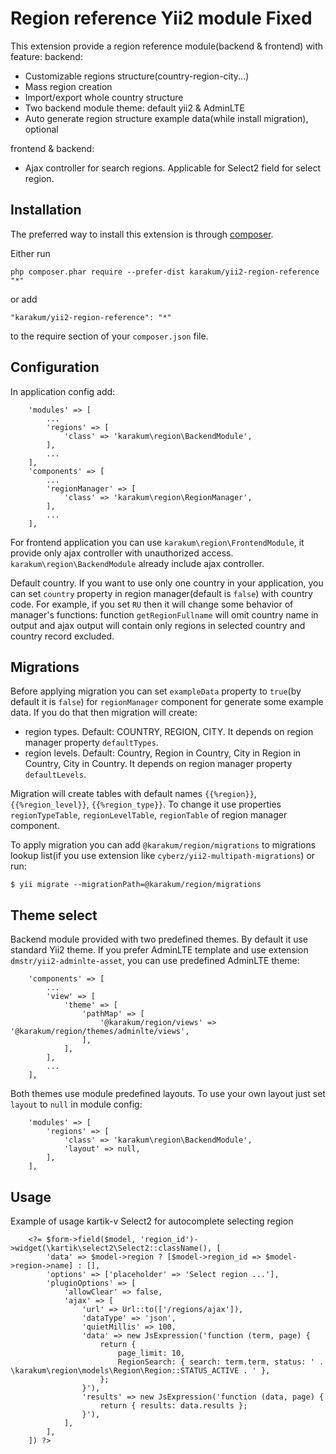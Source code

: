 Region reference Yii2 module Fixed
==================================
This extension provide a region reference module(backend & frontend) with feature:
backend:
- Customizable regions structure(country-region-city...)
- Mass region creation
- Import/export whole country structure
- Two backend module theme: default yii2 & AdminLTE
- Auto generate region structure example data(while install migration), optional

frontend & backend:
- Ajax controller for search regions. Applicable for Select2 field for select region.

Installation
------------

The preferred way to install this extension is through [composer](http://getcomposer.org/download/).

Either run

```
php composer.phar require --prefer-dist karakum/yii2-region-reference "*"
```

or add

```
"karakum/yii2-region-reference": "*"
```

to the require section of your `composer.json` file.


Configuration
-------------

In application config add:
```
    'modules' => [
    	...
        'regions' => [
            'class' => 'karakum\region\BackendModule',
        ],
    	...
    ],
    'components' => [
    	...
        'regionManager' => [
            'class' => 'karakum\region\RegionManager',
        ],
    	...
    ],
```

For frontend application you can use `karakum\region\FrontendModule`, it provide only ajax controller with unauthorized access.
`karakum\region\BackendModule` already include ajax controller.

Default country.
If you want to use only one country in your application, you can set `country` property in region manager(default is `false`) with country code.
For example, if you set `RU` then it will change some behavior of manager's functions: function `getRegionFullname` will omit country name in output
and ajax output will contain only regions in selected country and country record excluded.

Migrations
----------

Before applying migration you can set `exampleData` property to `true`(by default it is `false`) for `regionManager` component for generate some example data.
If you do that then migration will create:
- region types. Default: COUNTRY, REGION, CITY. It depends on region manager property `defaultTypes`.
- region levels. Default: Country, Region in Country, City in Region in Country, City in Country. It depends on region manager property `defaultLevels`.

Migration will create tables with default names `{{%region}}`, `{{%region_level}}`, `{{%region_type}}`.
To change it use properties `regionTypeTable`, `regionLevelTable`, `regionTable` of region manager component.

To apply migration you can add `@karakum/region/migrations` to migrations lookup list(if you use extension like `cyberz/yii2-multipath-migrations`) or run:
```
$ yii migrate --migrationPath=@karakum/region/migrations
```

Theme select
------------

Backend module provided with two predefined themes. By default it use standard Yii2 theme.
If you prefer AdminLTE template and use extension `dmstr/yii2-adminlte-asset`, you can use predefined AdminLTE theme:

```
    'components' => [
	    ...
        'view' => [
            'theme' => [
                'pathMap' => [
                    '@karakum/region/views' => '@karakum/region/themes/adminlte/views',
                ],
            ],
        ],
	    ...
    ],
```
Both themes use module predefined layouts.
To use your own layout just set `layout` to `null` in module config:
```
    'modules' => [
        'regions' => [
            'class' => 'karakum\region\BackendModule',
            'layout' => null,
        ],
    ],
```

Usage
-----

Example of usage kartik-v Select2 for autocomplete selecting region
```
	<?= $form->field($model, 'region_id')->widget(\kartik\select2\Select2::className(), [
		'data' => $model->region ? [$model->region_id => $model->region->name] : [],
		'options' => ['placeholder' => 'Select region ...'],
		'pluginOptions' => [
			'allowClear' => false,
			'ajax' => [
				'url' => Url::to(['/regions/ajax']),
				'dataType' => 'json',
				'quietMillis' => 100,
				'data' => new JsExpression('function (term, page) {
					return {
						page_limit: 10,
						RegionSearch: { search: term.term, status: ' . \karakum\region\models\Region\Region::STATUS_ACTIVE . ' },
					};
				}'),
				'results' => new JsExpression('function (data, page) {
					return { results: data.results };
				}'),
			],
		],
	]) ?>
```